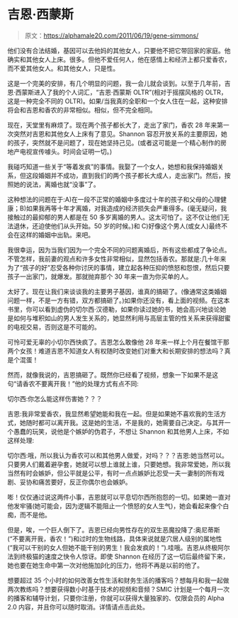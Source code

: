 # 吉恩·西蒙斯

> 原文：<https://alphamale20.com/2011/06/19/gene-simmons/>

他们没有合法结婚，基因可以去他妈的其他女人，只要他不把它带回家的家庭。他确实和其他女人上床。很多。但他不爱任何人，他在感情上和经济上都只爱香农，而不爱其他女人。和其他女人，只是性。

这是一个完美的安排，有几个明显的问题，我一会儿就会谈到。以至于几年前，吉恩·西蒙斯进入了我的个人词汇，“吉恩·西蒙斯 OLTR”(相对于摇摆风格的 OLTR，这是一种完全不同的 OLTR)。如果/当我真的全职和一个女人住在一起，这种安排将会和吉恩和香农的非常相似。相似，但不完全相同。

现在，天堂里有麻烦了。现在两个孩子都长大了，走出了家门，香农 28 年来第一次突然对吉恩和其他女人上床有了意见。Shannon 容忍开放关系的主要原因，她的孩子，突然就不是问题了，现在她坚持己见。(或者这可能是一个精心制作的房地产电视宣传噱头。时间会证明一切。)

我碰巧知道一些关于“等着发疯”的事情。我娶了一个女人，她想和我保持婚姻关系，但这段婚姻并不成功，直到我们的两个孩子都长大成人，走出家门。然后，按照她的说法，离婚也就“没事”了。

这种想法的问题在于:A)在一段不正常的婚姻中多度过十年的孩子和父母的心理健康；B)如果我再等十年才离婚，对我造成的经济损失会严重得多。(毫无疑问，我接触过的最抑郁的男人都是在 50 多岁离婚的男人。这太可怕了。这不仅让他们无法退休，还迫使他们从头开始。50 岁的时候。)和 C)好像这个男人(或女人)最终不会在这样的婚姻中出轨。来吧。

我很幸运，因为当我们因为一个完全不同的问题离婚后，所有这些都成了争论点。不管怎样，我前妻的观点和许多女性非常相似，显然包括香农。那就是:几十年来为了“孩子的好”忍受各种你讨厌的事情，建立起各种压抑的愤怒和怨恨，然后只要孩子一出家门，就爆发。那就抛弃那个 30 年来一直为你买单的人。

太好了。现在让我们来谈谈我的主要男子基因，谁真的搞砸了。(像通常这类婚姻问题一样，不是一方有错，双方都搞砸了。)如果你还没有，看上面的视频。在这本书里，你可以看到虚伪的切尔西·汉德勒，如果你读过她的书，她会高兴地谈论她是如何与堆积如山的男人发生关系的，她显然利用与高层主管的性关系来获得甜蜜的电视交易，否则这是不可能的。

可怜可爱无辜的小切尔西快疯了。吉恩怎么敢像他 28 年来一样上个月在餐馆干那两个女孩！难道吉恩不知道女人有权随时改变她们对重大和长期安排的想法吗？真是个混蛋！

然而，就像我说的，吉恩搞砸了。既然你已经看了视频，想象一下如果不是这句“请香农不要离开我！”他的处理方式有点不同:

切尔西:你怎么能这样伤害她？？？

吉恩:我非常爱香农，我显然希望她能和我在一起。但是如果她不喜欢我的生活方式，她随时都可以离开我。这是她的生活，不是我的，她需要自己决定。与其开一个愚蠢的玩笑，说他是个嫉妒的伪君子，不想让 Shannon 和其他男人上床，不如这样处理:

切尔西:哦，所以我认为香农可以和其他男人做爱，对吗？？？吉恩:她当然可以。只要男人们戴着避孕套，她就可以想上谁就上谁，只要她想。我非常爱她，所以我当然有时会嫉妒，但公平就是公平，有时一点点嫉妒比忍受一夫一妻制的所有戏剧、妥协和痛苦要好，反正你偶尔也会嫉妒。

嘭！仅仅通过说这两件小事，吉恩就可以平息切尔西所抱怨的一切。如果她一直对他发牢骚(她可能会，因为逻辑不能阻止一个愤怒的女人生气)，她会看起来像个白痴，而不是他。

但是，唉，一个巨人倒下了。吉恩已经向男性存在的双生恶魔投降了:奥尼蒂斯(“不要离开我，香农！”)和过时的生物线路，具体来说就是穴居人级别的属地性(“我可以干别的女人但她不能干别的男生！我会发疯的！”).哇哦。吉恩从终极阿尔法到终极猫的速度之快令人惊讶。即使 Shannon 在经历了这一切后最终留下来，她也要在她生命中第一次对他施加β化的压力，他将不再是以前的他了。

想要超过 35 个小时的如何改善女性生活和财务生活的播客吗？想每月和我一起做两次教练吗？想要获得数小时基于技术的视频和音频？SMIC 计划是一个每月一次的播客和辅导计划，只要你注册，你就可以获得大量独家的、仅限会员的 Alpha 2.0 内容，并且你可以随时取消。详情请点击此处。